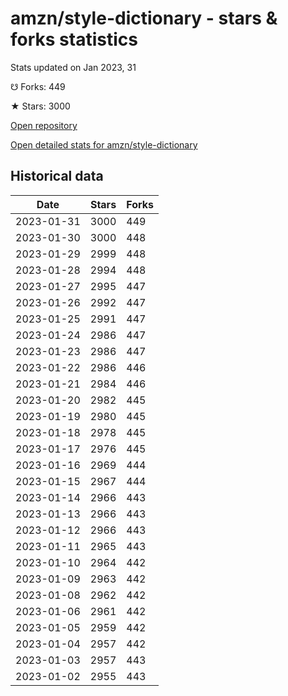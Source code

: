 # amzn/style-dictionary - stars & forks statistics

Stats updated on Jan 2023, 31

☋ Forks: 449

★ Stars: 3000

[Open repository](https://github.com/amzn/style-dictionary)

[Open detailed stats for amzn/style-dictionary](https://reviewgithub.com/rep/amzn/style-dictionary)

## Historical data
| Date | Stars | Forks |
|------|-------|-------|
| 2023-01-31 | 3000 | 449 | 
| 2023-01-30 | 3000 | 448 | 
| 2023-01-29 | 2999 | 448 | 
| 2023-01-28 | 2994 | 448 | 
| 2023-01-27 | 2995 | 447 | 
| 2023-01-26 | 2992 | 447 | 
| 2023-01-25 | 2991 | 447 | 
| 2023-01-24 | 2986 | 447 | 
| 2023-01-23 | 2986 | 447 | 
| 2023-01-22 | 2986 | 446 | 
| 2023-01-21 | 2984 | 446 | 
| 2023-01-20 | 2982 | 445 | 
| 2023-01-19 | 2980 | 445 | 
| 2023-01-18 | 2978 | 445 | 
| 2023-01-17 | 2976 | 445 | 
| 2023-01-16 | 2969 | 444 | 
| 2023-01-15 | 2967 | 444 | 
| 2023-01-14 | 2966 | 443 | 
| 2023-01-13 | 2966 | 443 | 
| 2023-01-12 | 2966 | 443 | 
| 2023-01-11 | 2965 | 443 | 
| 2023-01-10 | 2964 | 442 | 
| 2023-01-09 | 2963 | 442 | 
| 2023-01-08 | 2962 | 442 | 
| 2023-01-06 | 2961 | 442 | 
| 2023-01-05 | 2959 | 442 | 
| 2023-01-04 | 2957 | 442 | 
| 2023-01-03 | 2957 | 443 | 
| 2023-01-02 | 2955 | 443 | 

